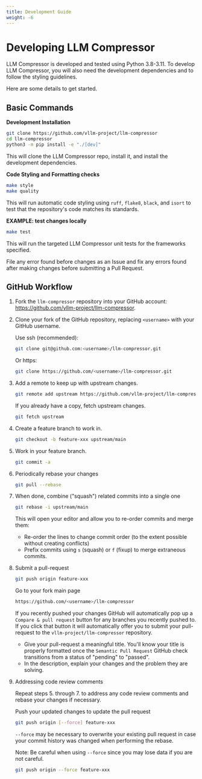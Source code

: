 ```yaml
---
title: Development Guide
weight: -6
---
```


# Developing LLM Compressor

LLM Compressor is developed and tested using Python 3.8-3.11.
To develop LLM Compressor, you will also need the development dependencies and to follow the styling guidelines.

Here are some details to get started.

## Basic Commands

**Development Installation**

```bash
git clone https://github.com/vllm-project/llm-compressor
cd llm-compressor
python3 -m pip install -e "./[dev]"
```

This will clone the LLM Compressor repo, install it, and install the development dependencies.

**Code Styling and Formatting checks**

```bash
make style
make quality
```

This will run automatic code styling using `ruff`, `flake8`, `black`, and `isort` to test that the
repository's code matches its standards.

**EXAMPLE: test changes locally**

```bash
make test
```

This will run the targeted LLM Compressor unit tests for the frameworks specified.

File any error found before changes as an Issue and fix any errors found after making changes before submitting a Pull Request.

## GitHub Workflow

1. Fork the `llm-compressor` repository into your GitHub account: https://github.com/vllm-project/llm-compressor.

2. Clone your fork of the GitHub repository, replacing `<username>` with your GitHub username.

   Use ssh (recommended):

   ```bash
   git clone git@github.com:<username>/llm-compressor.git
   ```

   Or https:

   ```bash
   git clone https://github.com/<username>/llm-compressor.git
   ```

3. Add a remote to keep up with upstream changes.

   ```bash
   git remote add upstream https://github.com/vllm-project/llm-compressor.git
   ```

   If you already have a copy, fetch upstream changes.

   ```bash
   git fetch upstream
   ```

4. Create a feature branch to work in.

   ```bash
   git checkout -b feature-xxx upstream/main
   ```

5. Work in your feature branch.

   ```bash
   git commit -a
   ```

6. Periodically rebase your changes

   ```bash
   git pull --rebase
   ```

7. When done, combine ("squash") related commits into a single one

   ```bash
   git rebase -i upstream/main
   ```

   This will open your editor and allow you to re-order commits and merge them:
   - Re-order the lines to change commit order (to the extent possible without creating conflicts)
   - Prefix commits using `s` (squash) or `f` (fixup) to merge extraneous commits.

8. Submit a pull-request

   ```bash
   git push origin feature-xxx
   ```

   Go to your fork main page

   ```bash
   https://github.com/<username>/llm-compressor
   ```

   If you recently pushed your changes GitHub will automatically pop up a `Compare & pull request` button for any branches you recently pushed to. If you click that button it will automatically offer you to submit your pull-request to the `vllm-project/llm-compressor` repository.

   - Give your pull-request a meaningful title.
     You'll know your title is properly formatted once the `Semantic Pull Request` GitHub check
     transitions from a status of "pending" to "passed".
   - In the description, explain your changes and the problem they are solving.

9. Addressing code review comments

   Repeat steps 5. through 7. to address any code review comments and rebase your changes if necessary.

   Push your updated changes to update the pull request

   ```bash
   git push origin [--force] feature-xxx
   ```

   `--force` may be necessary to overwrite your existing pull request in case your
  commit history was changed when performing the rebase.

   Note: Be careful when using `--force` since you may lose data if you are not careful.

   ```bash
   git push origin --force feature-xxx
   ```
